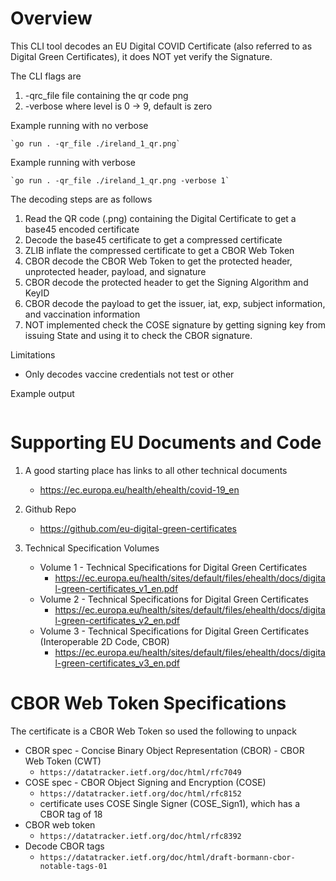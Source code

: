 # Overview
This CLI tool decodes an EU Digital COVID Certificate (also referred to as Digital Green Certificates), it does NOT
yet verify the Signature.

The CLI flags are
1. -qrc_file <value> file containing the qr code png
2. -verbose <level> where level is 0 -> 9, default is zero

Example running with no verbose

    `go run . -qr_file ./ireland_1_qr.png` 

Example running with verbose

    `go run . -qr_file ./ireland_1_qr.png -verbose 1`


The decoding steps are as follows
1. Read the QR code (.png) containing the Digital Certificate to get a base45 encoded certificate
2. Decode the base45 certificate to get a compressed certificate
3. ZLIB inflate the compressed certificate to get a CBOR Web Token
4. CBOR decode the CBOR Web Token to get the protected header, unprotected header, payload, and signature
5. CBOR decode the protected header to get the Signing Algorithm and KeyID
6. CBOR decode the payload to get the issuer, iat, exp, subject information, and vaccination information
7. NOT implemented check the COSE signature by getting signing key from issuing State and using it to check the CBOR signature.

Limitations
- Only decodes vaccine credentials not test or other

Example output

```json

```

# Supporting EU Documents and Code

1. A good starting place has links to all other technical documents
    - https://ec.europa.eu/health/ehealth/covid-19_en

2. Github Repo
    - https://github.com/eu-digital-green-certificates

3. Technical Specification Volumes
    - Volume 1 - Technical Specifications for Digital Green Certificates
        - https://ec.europa.eu/health/sites/default/files/ehealth/docs/digital-green-certificates_v1_en.pdf
    - Volume 2 - Technical Specifications for Digital Green Certificates
        - https://ec.europa.eu/health/sites/default/files/ehealth/docs/digital-green-certificates_v2_en.pdf
    - Volume 3 - Technical Specifications for Digital Green Certificates (Interoperable 2D Code, CBOR)
        - https://ec.europa.eu/health/sites/default/files/ehealth/docs/digital-green-certificates_v3_en.pdf


# CBOR Web Token Specifications
The certificate is a CBOR Web Token so used the following to unpack

- CBOR spec -  Concise Binary Object Representation (CBOR) -  CBOR Web Token (CWT)
    - `https://datatracker.ietf.org/doc/html/rfc7049`
- COSE spec -  CBOR Object Signing and Encryption (COSE)
    - `https://datatracker.ietf.org/doc/html/rfc8152`
    - certificate uses COSE Single Signer (COSE_Sign1), which has a CBOR tag of 18
- CBOR web token
    - `https://datatracker.ietf.org/doc/html/rfc8392`
- Decode CBOR tags
    - `https://datatracker.ietf.org/doc/html/draft-bormann-cbor-notable-tags-01`

